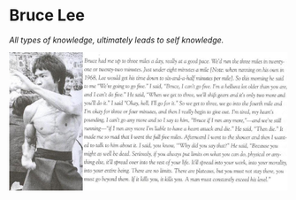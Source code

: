 # Bruce Lee

_All types of knowledge, ultimately leads to self knowledge._

![](../../../.gitbook/assets/129821615880642.jpg)

